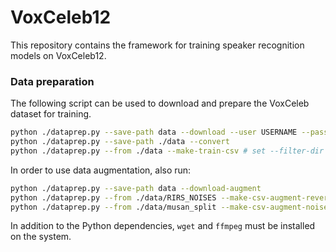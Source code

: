 # VoxCeleb12

This repository contains the framework for training speaker recognition models on VoxCeleb12.

### Data preparation

The following script can be used to download and prepare the VoxCeleb dataset for training.

```bash
python ./dataprep.py --save-path data --download --user USERNAME --password PASSWORD
python ./dataprep.py --save-path ./data --convert
python ./dataprep.py --from ./data --make-train-csv # set --filter-dir if your data dir structure differ from the '--download' one (i.e.: voxceleb1/dev/wav/,voxceleb2/dev/wav/)
```
In order to use data augmentation, also run:

```bash
python ./dataprep.py --save-path data --download-augment
python ./dataprep.py --from ./data/RIRS_NOISES --make-csv-augment-reverb
python ./dataprep.py --from ./data/musan_split --make-csv-augment-noise
```

In addition to the Python dependencies, `wget` and `ffmpeg` must be installed on the system.
